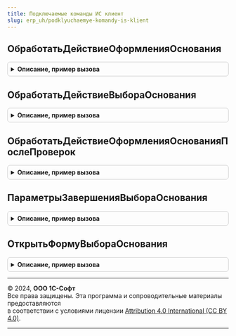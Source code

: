```yaml
---
title: Подключаемые команды ИС клиент
slug: erp_uh/podklyuchaemye-komandy-is-klient
---
```



## ОбработатьДействиеОформленияОснования
<details style="margin: 1em 0; padding: 0.5em; border: 1px solid #ccc; border-radius: 6px;">

<summary style="font-weight: bold; cursor: pointer;">Описание, пример вызова</summary>

```bsl

Процедура ОбработатьДействиеОформленияОснования(ИмяПараметраКоманды, ПараметрыВыполнения) Экспорт
```

Пример вызова
```bsl
ПодключаемыеКомандыИСКлиент.ОбработатьДействиеОформленияОснования(ИмяПараметраКоманды, ПараметрыВыполнения) 
```
</details>

## ОбработатьДействиеВыбораОснования
<details style="margin: 1em 0; padding: 0.5em; border: 1px solid #ccc; border-radius: 6px;">

<summary style="font-weight: bold; cursor: pointer;">Описание, пример вызова</summary>

```bsl

Процедура ОбработатьДействиеВыбораОснования(ИмяПараметраКоманды, ПараметрыВыполнения) Экспорт
```

Пример вызова
```bsl
ПодключаемыеКомандыИСКлиент.ОбработатьДействиеВыбораОснования(ИмяПараметраКоманды, ПараметрыВыполнения) 
```
</details>

## ОбработатьДействиеОформленияОснованияПослеПроверок
<details style="margin: 1em 0; padding: 0.5em; border: 1px solid #ccc; border-radius: 6px;">

<summary style="font-weight: bold; cursor: pointer;">Описание, пример вызова</summary>

```bsl

Процедура ОбработатьДействиеОформленияОснованияПослеПроверок(ПараметрыВыполнения) Экспорт
```

Пример вызова
```bsl
ПодключаемыеКомандыИСКлиент.ОбработатьДействиеОформленияОснованияПослеПроверок(ПараметрыВыполнения) 
```
</details>

## ПараметрыЗавершенияВыбораОснования
<details style="margin: 1em 0; padding: 0.5em; border: 1px solid #ccc; border-radius: 6px;">

<summary style="font-weight: bold; cursor: pointer;">Описание, пример вызова</summary>

```bsl

// Возвращает структуру параметров завершения выбора основания.
//
// Возвращаемое значение:
//  Структура - Структура со свойствами:
//   * Форма                   - ФормаКлиентскогоПриложения   - форма, в которой происходит выбор основания,
//                             - Неопределено - инициализация структура
//   * ОповещениеПриЗавершении - ОписаниеОповещения - действие при выборе основания,
//                             - Неопределено - инициализация структура
//   * ПерезаполнениеДоступно  - Булево             - признак доступности объекта для перезаполнения.
Функция ПараметрыЗавершенияВыбораОснования() Экспорт
```

Пример вызова
```bsl
Результат = ПодключаемыеКомандыИСКлиент.ПараметрыЗавершенияВыбораОснования() 
```
</details>

## ОткрытьФормуВыбораОснования
<details style="margin: 1em 0; padding: 0.5em; border: 1px solid #ccc; border-radius: 6px;">

<summary style="font-weight: bold; cursor: pointer;">Описание, пример вызова</summary>

```bsl

Процедура ОткрытьФормуВыбораОснования(ИмяФормыВыбора, ПараметрыОткрытияФормы, Владелец, ДополнительныеПараметры) Экспорт
```

Пример вызова
```bsl
ПодключаемыеКомандыИСКлиент.ОткрытьФормуВыбораОснования(ИмяФормыВыбора, ПараметрыОткрытияФормы, Владелец, ДополнительныеПараметры) 
```
</details>

---

© 2024, **ООО 1С-Софт**  
Все права защищены. Эта программа и сопроводительные материалы предоставляются  
в соответствии с условиями лицензии [Attribution 4.0 International (CC BY 4.0)](https://creativecommons.org/licenses/by/4.0/legalcode).

---
